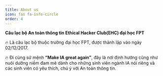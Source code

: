 ```yaml
---
title: About us
icon: fas fa-info-circle
order: 4
---
```



**Câu lạc bộ An toàn thông tin Ethical Hacker Club(EHC) đại học FPT**

🔥	 Là câu lạc bộ thuộc trường đại học FPT, được thành lập vào ngày 02/12/2017.

🔥	Đi cùng sứ mệnh **“Make IA great again”**, đây là nơi định hướng cũng như nuôi dưỡng niềm đam mê dành cho những sinh viên ngành IA nói riêng và các sinh viên có yêu thích, chú ý với An toàn thông tin.
